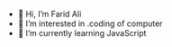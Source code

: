 - 👋 Hi, I’m Farid Ali
- 👀 I’m interested in .coding of computer
- 🌱 I’m currently learning JavaScript
